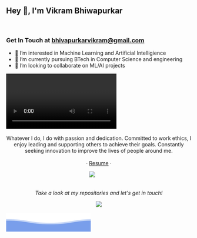 <h2>Hey 👋, I'm Vikram Bhiwapurkar</h2>

<br />
<h3>Get In Touch at <a href="mailto:bhivapurkarvikram@gmail.com">bhivapurkarvikram@gmail.com</a></h3>

- 👀 I’m interested in Machine Learning and Artificial Intelligience
- 🌱 I’m currently pursuing BTech in Computer Science and engineering 
- 💞️ I’m looking to collaborate on ML/AI projects

![Vikram Bhiwapurkar](https://raw.githubusercontent.com/VikramBhiwapurkar/VikramBhiwapurkar/main/Vikram_Bhiwapurkar.mp4)

<p align="center">
Whatever I do, I do with passion and dedication. Committed to work ethics, I enjoy leading and supporting others to achieve their goals. Constantly seeking innovation to improve the lives of people around me.
<br><br>
  · <a href="https://drive.google.com/file/d/1cTem0yb7wv-yvH2ag5vUyfvYOZwyNh5i/view?usp=drive_link">Resume</a>
 · 

 <p align="center">
   <a href="https://www.linkedin.com/in/vikram-bhiwapurkar/"><img src="https://img.shields.io/badge/-Vikram Bhiwapurkar-blue?style=flat-square&logo=Linkedin&logoColor=white&link="https://www.linkedin.com/in/vikram-bhiwapurkar/" /></a>&nbsp;&nbsp;&nbsp;&nbsp
  </a>&nbsp;&nbsp;&nbsp;&nbsp;

<br>
<br>


<p align="center">
 <i>Take a look at my repositories and let's get in touch!</i>
<p  align="center">
<img src="https://visitor-badge.laobi.icu/badge?page_id=your_github_username"/>       
</p>

</p>

![Vikram Bhiwapurkar](https://raw.githubusercontent.com/VikramBhiwapurkar/VikramBhiwapurkar/main/bottom_header.svg)
<br>
